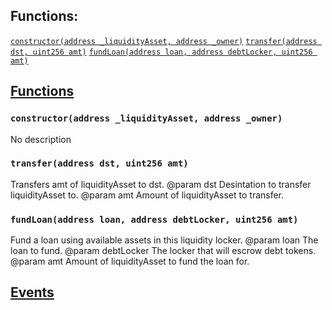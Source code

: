

## Functions:
[`constructor(address _liquidityAsset, address _owner)`](#LiquidityLocker-constructor-address-address-)
[`transfer(address dst, uint256 amt)`](#LiquidityLocker-transfer-address-uint256-)
[`fundLoan(address loan, address debtLocker, uint256 amt)`](#LiquidityLocker-fundLoan-address-address-uint256-)


## <u>Functions</u>

### `constructor(address _liquidityAsset, address _owner)`
No description

### `transfer(address dst, uint256 amt)`
Transfers amt of liquidityAsset to dst.
        @param  dst Desintation to transfer liquidityAsset to.
        @param  amt Amount of liquidityAsset to transfer.

### `fundLoan(address loan, address debtLocker, uint256 amt)`
Fund a loan using available assets in this liquidity locker.
        @param  loan       The loan to fund.
        @param  debtLocker The locker that will escrow debt tokens.
        @param  amt        Amount of liquidityAsset to fund the loan for.

## <u>Events</u>
